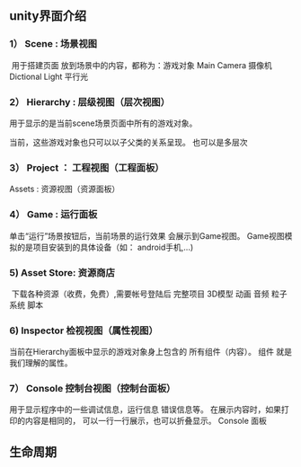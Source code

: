 ## unity界面介绍

### 1） Scene : 场景视图 

​    用于搭建页面
    放到场景中的内容，都称为：游戏对象
    Main Camera  摄像机
    Dictional  Light  平行光

### 2） Hierarchy : 层级视图（层次视图）

  用于显示的是当前scene场景页面中所有的游戏对象。

  当前，这些游戏对象也只可以以子父类的关系呈现。
  也可以是多层次
    

### 3） Project ： 工程视图（工程面板）

  Assets : 资源视图（资源面板）  

### 4） Game   : 运行面板

  单击“运行”场景按钮后，当前场景的运行效果
  会展示到Game视图。
  Game视图模拟的是项目安装到的具体设备（如：
   android手机,...)

### 5) Asset Store: 资源商店              

​            下载各种资源（收费，免费）,需要帐号登陆后
             完整项目
             3D模型
             动画 
             音频
             粒子系统
             脚本

### 6)  Inspector 检视视图（属性视图）

  当前在Hierarchy面板中显示的游戏对象身上包含的
  所有组件（内容）。
  组件 就是 我们理解的属性。 

### 7） Console 控制台视图（控制台面板）

  用于显示程序中的一些调试信息，运行信息
  错误信息等。
  在展示内容时，如果打印的内容是相同的，
  可以一行一行展示，也可以折叠显示。
  Console 面板

## 生命周期

